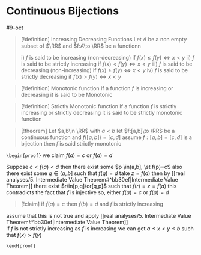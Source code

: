 # Continuous Bijections 


#9-oct

> [!definition] Increasing Decreasing Functions
> Let $A$ be a non empty subset of $\RR$ and $f:A\to \RR$ be a functionn
>
>i) $f$ is said to be increasing (non-decreasing) if $f(x)\leq f(y)\iff x<y$
>ii) $f$ is said to be strictly increasing if $f(x)<f(y)\iff x<y$
>iii) $f$ is said to be decreasing (non-increasing) if $f(x)\geq f(y)\iff x<y$
>iv) $f$ is said to be strictly decreasing if $f(x)>f(y)\iff x<y$ 


> [!definition] Monotonic function
> If a function $f$ is increasing or decreasing it is said to be  Monotonic 

> [!definition] Strictly Monotonic function
> If a function $f$ is strictly increasing or strictly decreasing it is said to be  strictly monotonic function


> [!theorem] 
> Let $a,b\in \RR$ with $a<b$ let $f:[a,b]\to \RR$ be a continuous function and $f([a,b])=[c,d]$
> assume $f:[a,b]=[c,d]$ is a bijection 
> then $f$ is said strictly monotonic 

`\begin{proof}`
we claim $f(a)=c$ or $f(a)=d$ 

Suppose $c<f(a)<d$
then there exist some $p \in(a,b], \st f(p)=c$ 
also there exist some $q\in(a,b]$ such that $f(q)=d$
take $z=f(a)$ then by [[real analyses/5. Intermediate Value Theorem#^bb30ef|Intermediate Value Theorem]] 
there exist $r\in[p,q]\or[q,p]$ such that 
$f(r)=z=f(a)$
this contradicts the fact that $f$ is injective 
so, either $f(a)=c$ or $f(a)=d$

> [!claim] 
> if $f(a)=c$ then $f(b)=d$ and $f$ is strictly increasing

assume that this is not true and apply   [[real analyses/5. Intermediate Value Theorem#^bb30ef|Intermediate Value Theorem]]  
if $f$ is not strictly increasing as $f$ is increasing we can get $a\leq x< y\leq b$ such that $f(x)>f(y)$


`\end{proof}`